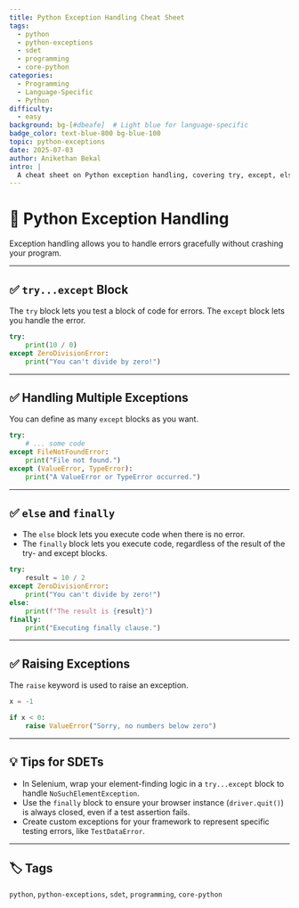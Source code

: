 ```yaml
---
title: Python Exception Handling Cheat Sheet
tags:
  - python
  - python-exceptions
  - sdet
  - programming
  - core-python
categories:
  - Programming
  - Language-Specific
  - Python
difficulty:
  - easy
background: bg-[#dbeafe]  # Light blue for language-specific
badge_color: text-blue-800 bg-blue-100
topic: python-exceptions
date: 2025-07-03
author: Anikethan Bekal
intro: |
  A cheat sheet on Python exception handling, covering try, except, else, and finally blocks. Crucial for writing robust and stable automation scripts.
---
```


# 📘 Python Exception Handling

Exception handling allows you to handle errors gracefully without crashing your program.

---

## ✅ `try...except` Block

The `try` block lets you test a block of code for errors. The `except` block lets you handle the error.

```python
try:
    print(10 / 0)
except ZeroDivisionError:
    print("You can't divide by zero!")
```

---

## ✅ Handling Multiple Exceptions

You can define as many `except` blocks as you want.

```python
try:
    # ... some code
except FileNotFoundError:
    print("File not found.")
except (ValueError, TypeError):
    print("A ValueError or TypeError occurred.")
```

---

## ✅ `else` and `finally`

- The `else` block lets you execute code when there is no error.
- The `finally` block lets you execute code, regardless of the result of the try- and except blocks.

```python
try:
    result = 10 / 2
except ZeroDivisionError:
    print("You can't divide by zero!")
else:
    print(f"The result is {result}")
finally:
    print("Executing finally clause.")
```

---

## ✅ Raising Exceptions

The `raise` keyword is used to raise an exception.

```python
x = -1

if x < 0:
    raise ValueError("Sorry, no numbers below zero")
```

---

## 💡 Tips for SDETs

- In Selenium, wrap your element-finding logic in a `try...except` block to handle `NoSuchElementException`.
- Use the `finally` block to ensure your browser instance (`driver.quit()`) is always closed, even if a test assertion fails.
- Create custom exceptions for your framework to represent specific testing errors, like `TestDataError`.

---

## 🏷 Tags

`python`, `python-exceptions`, `sdet`, `programming`, `core-python`
